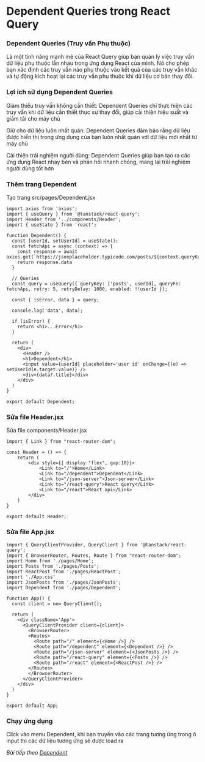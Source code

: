 # Dependent Queries trong React Query 

### Dependent Queries (Truy vấn Phụ thuộc)

Là một tính năng mạnh mẽ của React Query giúp bạn quản lý việc truy vấn dữ liệu phụ thuộc lẫn nhau trong ứng dụng React của mình. Nó cho phép bạn xác định các truy vấn nào phụ thuộc vào kết quả của các truy vấn khác và tự động kích hoạt lại các truy vấn phụ thuộc khi dữ liệu cơ bản thay đổi.

### Lợi ích sử dụng Dependent Queries

Giảm thiểu truy vấn không cần thiết: Dependent Queries chỉ thực hiện các truy vấn khi dữ liệu cần thiết thực sự thay đổi, giúp cải thiện hiệu suất và giảm tải cho máy chủ

Giữ cho dữ liệu luôn nhất quán: Dependent Queries đảm bảo rằng dữ liệu được hiển thị trong ứng dụng của bạn luôn nhất quán với dữ liệu mới nhất từ ​​máy chủ

Cải thiện trải nghiệm người dùng: Dependent Queries giúp bạn tạo ra các ứng dụng React nhạy bén và phản hồi nhanh chóng, mang lại trải nghiệm người dùng tốt hơn

### Thêm trang Dependent

Tạo trang src/pages/Dependent.jsx

```
import axios from 'axios';
import { useQuery } from '@tanstack/react-query';
import Header from '../components/Header';
import { useState } from 'react';

function Dependent() {
  const [userId, setUserId] = useState();
  const fetchApi = async (context) => {
    const response = await axios.get(`https://jsonplaceholder.typicode.com/posts/${context.queryKey[1]}`)
    return response.data
  }

  // Queries
  const query = useQuery({ queryKey: ['posts', userId], queryFn: fetchApi, retry: 5, retryDelay: 1000, enabled: !!userId });

  const { isError, data } = query;
  
  console.log('data', data);

  if (isError) {
    return <h1>...Error</h1>
  }

  return (
    <div>
      <Header />
      <h1>Dependent</h1>
      <input value={userId} placeholder='user id' onChange={(e) => setUserId(e.target.value)} />
      <div>{data?.title}</div>
    </div>
  )
}

export default Dependent;
```

### Sửa file Header.jsx

Sửa file components/Header.jsx

```
import { Link } from "react-router-dom";

const Header = () => {
    return (
        <div style={{ display:"flex", gap:10}}>
            <Link to="/">Home</Link>
            <Link to="/dependent">Dependent</Link>
            <Link to="/json-server">Json-server</Link>
            <Link to="/react-query">React query</Link>
            <Link to="/react">React api</Link>
        </div>
    )
}

export default Header;
```

### Sửa file App.jsx

```
import { QueryClientProvider, QueryClient } from '@tanstack/react-query';
import { BrowserRouter, Routes, Route } from "react-router-dom";
import Home from './pages/Home';
import Posts from './pages/Posts';
import ReactPost from './pages/ReactPost';
import './App.css'
import JsonPosts from './pages/JsonPosts';
import Dependent from './pages/Dependent';

function App() {
  const client = new QueryClient();

  return (
    <div className='App'>
      <QueryClientProvider client={client}>
        <BrowserRouter>
        <Routes>
          <Route path="/" element={<Home />} />
          <Route path="/dependent" element={<Dependent />} />
          <Route path="/json-server" element={<JsonPosts />} />
          <Route path="/react-query" element={<Posts />} />
          <Route path="/react" element={<ReactPost />} />
        </Routes>
        </BrowserRouter>
      </QueryClientProvider>
    </div>
  )
}

export default App;
```

### Chạy ứng dụng

Click vào menu Dependent, khi bạn truyền vào các trang tương ứng trong ô input thì các dữ liệu tương ứng sẽ được load ra


*Bài tiếp theo [Dependent](session_005_dependent.md)*